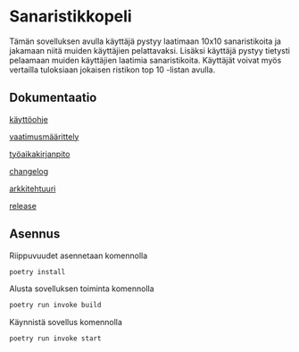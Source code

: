 # Sanaristikkopeli
Tämän sovelluksen avulla käyttäjä pystyy laatimaan 10x10 sanaristikoita ja jakamaan niitä muiden käyttäjien pelattavaksi. Lisäksi käyttäjä pystyy tietysti pelaamaan muiden käyttäjien laatimia sanaristikoita. Käyttäjät voivat myös vertailla tuloksiaan jokaisen ristikon top 10 -listan avulla.

## Dokumentaatio

[käyttöohje](https://github.com/PaavoAhola/ot-harjoitustyo/blob/master/dokumentaatio/kayttoohje.md)

[vaatimusmäärittely](https://github.com/PaavoAhola/ot-harjoitustyo/blob/master/dokumentaatio/vaatimusmaarittely.md)

[työaikakirjanpito](https://github.com/PaavoAhola/ot-harjoitustyo/blob/master/dokumentaatio/tyoaikakirjanpito.md)

[changelog](https://github.com/PaavoAhola/ot-harjoitustyo/blob/master/dokumentaatio/changelog.md)

[arkkitehtuuri](https://github.com/PaavoAhola/ot-harjoitustyo/blob/master/dokumentaatio/arkkitehtuuri.md)

[release](https://github.com/PaavoAhola/ot-harjoitustyo/releases/tag/viikko5)

## Asennus

Riippuvuudet asennetaan komennolla
```bash
poetry install
```

Alusta sovelluksen toiminta komennolla
```bash
poetry run invoke build
```

Käynnistä sovellus komennolla
```bash
poetry run invoke start
```
